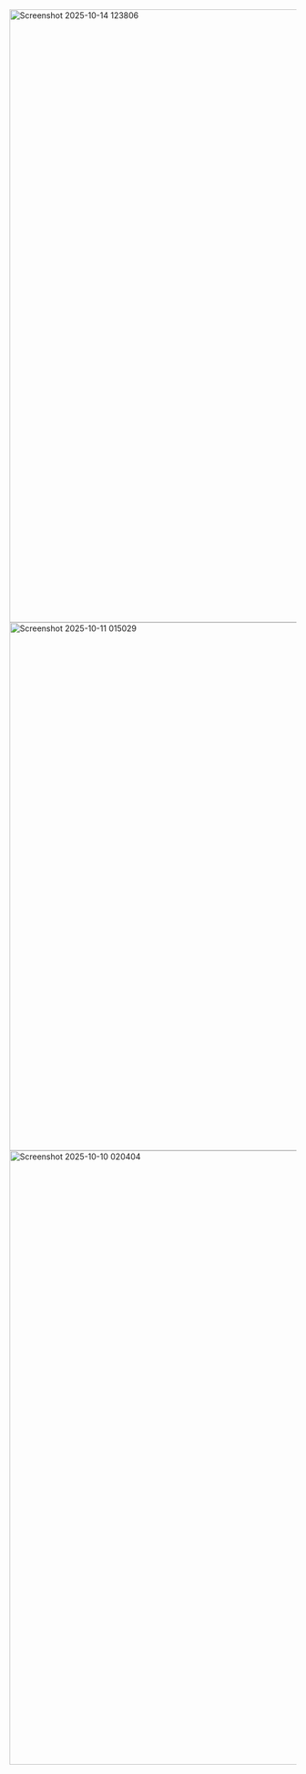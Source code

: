 <img width="1899" height="1077" alt="Screenshot 2025-10-14 123806" src="https://github.com/user-attachments/assets/fc159149-b9c3-4d44-865d-f115baa0a5b9" />


<img width="1904" height="928" alt="Screenshot 2025-10-11 015029" src="https://github.com/user-attachments/assets/9d20a148-ce77-43cf-9948-ce8462d52a99" />
<img width="1919" height="1079" alt="Screenshot 2025-10-10 020404" src="https://github.com/user-attachments/assets/244bb43d-3aff-4389-acd1-37c74f320a36" />
